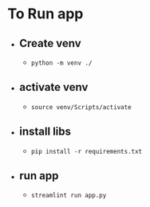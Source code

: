 # To Run app 
- ## Create venv
  - `python -m venv ./`
- ## activate venv
  - `source venv/Scripts/activate`
- ## install libs
  - `pip install -r requirements.txt`
- ## run app
  - `streamlint run app.py`  
